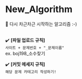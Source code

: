 # New_Algorithm
:calendar: 다시 차근차근 시작하는 알고리즘 :-)
<br>
<br>

:heavy_check_mark: **[파일 업로드 규칙]**
<br>
`사이트 + 문제번호 + "_문제이름"`
<br>
ex. boj198_소수찾기
<br>

:heavy_check_mark: **[커밋 메세지 규칙]**
<br>
`해당 문제 카테고리 작성하기!`
